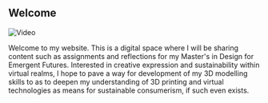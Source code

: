 ## Welcome

![Video](../videos/DanceLights.mov/)

Welcome to my website. This is a digital space where I will be sharing content such as assignments and reflections for my Master's in Design for Emergent Futures. Interested in creative expression and sustainability within virtual realms, I hope to pave a way for development of my 3D modelling skills to as to deepen my understanding of 3D printing and virtual technologies as means for sustainable consumerism, if such even exists. 
